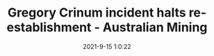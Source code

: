 ---
"title": "Gregory Crinum incident halts re-establishment - Australian Mining"
"date": "2021-9-15 1:0:22"
"feed_name": "GOOGLENEWSMINING"
"feed_website": "https://news.google.com/search?q=mining%2Bincident&hl=en-US&gl=US&ceid=US:en"
"feed_rss": "https://news.google.com/rss/search?q=mining%2Bincident&hl=en-US&gl=US&ceid=US:en"
"link": "https://www.australianmining.com.au/news/gregory-crinum-incident-halts-re-establishment/"
"file": "_posts/2021-1-1-a0c5f685db1f4b896c75cba2b5ba9f2adf5cf71a.md"
"accident": "1"
"drilling": "0"
"dead": "0"
"injured": "0"
---